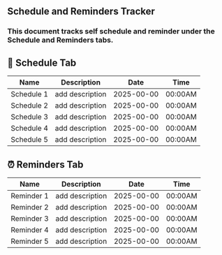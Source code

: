## Schedule and Reminders Tracker

### This document tracks self schedule and reminder under the **Schedule** and **Reminders** tabs.

## 📅 Schedule Tab

| Name        | Description       | Date       | Time     |
|-------------|-------------------|------------|----------|
| Schedule 1  | add description   | 2025-00-00 | 00:00AM  |
| Schedule 2  | add description   | 2025-00-00 | 00:00AM  |
| Schedule 3  | add description   | 2025-00-00 | 00:00AM  |
| Schedule 4  | add description   | 2025-00-00 | 00:00AM  |
| Schedule 5  | add description   | 2025-00-00 | 00:00AM  |

## ⏰ Reminders Tab

| Name        | Description       | Date       | Time     |
|-------------|-------------------|------------|----------|
| Reminder 1  | add description   | 2025-00-00 | 00:00AM  |
| Reminder 2  | add description   | 2025-00-00 | 00:00AM  |
| Reminder 3  | add description   | 2025-00-00 | 00:00AM  |
| Reminder 4  | add description   | 2025-00-00 | 00:00AM  |
| Reminder 5  | add description   | 2025-00-00 | 00:00AM  |
